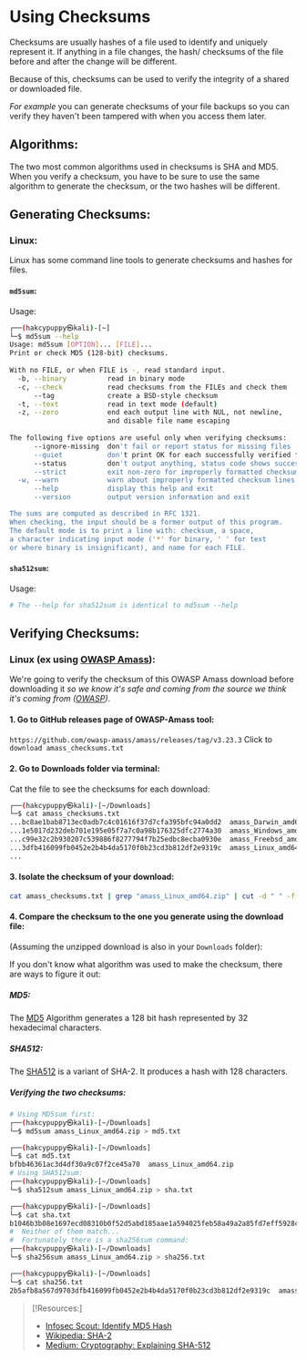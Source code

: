 
# Using Checksums
Checksums are usually hashes of a file used to identify and uniquely represent it. If anything in a file changes, the hash/ checksums of the file before and after the change will be different.

Because of this, checksums can be used to verify the integrity of a shared or downloaded file.

*For example* you can generate checksums of your file backups so you can verify they haven't been tampered with when you access them later.
## Algorithms:
The two most common algorithms used in checksums is SHA and MD5. When you verify a checksum, you have to be sure to use the same algorithm to generate the checksum, or the two hashes will be different.
## Generating Checksums:
### Linux:
Linux has some command line tools to generate checksums and hashes for files.
#### `md5sum`:
Usage:
```bash
┌──(hakcypuppy㉿kali)-[~]                                                 
└─$ md5sum --help                                                             
Usage: md5sum [OPTION]... [FILE]...                                           
Print or check MD5 (128-bit) checksums.                                       
  
With no FILE, or when FILE is -, read standard input.                         
  -b, --binary          read in binary mode                                   
  -c, --check           read checksums from the FILEs and check them          
      --tag             create a BSD-style checksum                           
  -t, --text            read in text mode (default)                           
  -z, --zero            end each output line with NUL, not newline,           
						and disable file name escaping                      
 
The following five options are useful only when verifying checksums:          
      --ignore-missing  don't fail or report status for missing files         
      --quiet           don't print OK for each successfully verified file    
      --status          don't output anything, status code shows success      
      --strict          exit non-zero for improperly formatted checksum lines 
  -w, --warn            warn about improperly formatted checksum lines          
      --help            display this help and exit                               
      --version         output version information and exit 

The sums are computed as described in RFC 1321.
When checking, the input should be a former output of this program.
The default mode is to print a line with: checksum, a space,
a character indicating input mode ('*' for binary, ' ' for text
or where binary is insignificant), and name for each FILE.
```
#### `sha512sum`:
Usage:
```bash
# The --help for sha512sum is identical to md5sum --help
```
## Verifying Checksums:
### Linux (ex using [OWASP Amass](../TTPs/recon/tools/dir-and-subdomain/amass%201.md)):
We're going to verify the checksum of this OWASP Amass download before downloading it *so we know it's safe and coming from the source we think it's coming from ([OWASP](cybersecurity/resources/OWASP.md))*.
#### 1. Go to GitHub releases page of OWASP-Amass tool:
`https://github.com/owasp-amass/amass/releases/tag/v3.23.3`
Click to `download amass_checksums.txt`
#### 2. Go to Downloads folder via terminal:
Cat the file to see the checksums for each download:
```bash
┌──(hakcypuppy㉿kali)-[~/Downloads]
└─$ cat amass_checksums.txt 
...bc8ae1bab8713ec0adb7c4c01616f37d7cfa395bfc94a0dd2  amass_Darwin_amd64.zip
...1e5017d232deb701e195e05f7a7c0a98b176325dfc2774a30  amass_Windows_amd64.zip
...c99e32c2b930207c539886f8277794f7b25edbc8ecba0930e  amass_Freebsd_amd64.zip
...3dfb416099fb0452e2b4b4da5170f0b23cd3b812df2e9319c  amass_Linux_amd64.zip
...
```
#### 3. Isolate the checksum of your download:
```bash
cat amass_checksums.txt | grep "amass_Linux_amd64.zip" | cut -d " " -f 1 > checksum.txt
```
#### 4. Compare the checksum to the one you generate using the download file:
(Assuming the unzipped download is also in your `Downloads` folder):

If you don't know what algorithm was used to make the checksum, there are ways to figure it out:
##### MD5:
The [MD5](computers/concepts/cryptography/hashing.md#MD5) Algorithm generates a 128 bit hash represented by 32 hexadecimal characters.
##### SHA512:
The [SHA512](computers/concepts/cryptography/hashing.md#SHA-2) is a variant of SHA-2. It produces a hash with 128 characters.
##### Verifying the two checksums:
```bash
# Using MD5sum first:
┌──(hakcypuppy㉿kali)-[~/Downloads]
└─$ md5sum amass_Linux_amd64.zip > md5.txt

┌──(hakcypuppy㉿kali)-[~/Downloads]
└─$ cat md5.txt 
bfbb46361ac3d4df30a9c07f2ce45a70  amass_Linux_amd64.zip
# Using SHA512sum:
┌──(hakcypuppy㉿kali)-[~/Downloads]
└─$ sha512sum amass_Linux_amd64.zip > sha.txt

┌──(hakcypuppy㉿kali)-[~/Downloads]
└─$ cat sha.txt
b1046b3b08e1697ecd08310b0f52d5abd185aae1a594025feb58a49a2a85fd7eff5928cc928ca6ebc7ba3c3c44ad9f02afa51587ea3a3a1f86bcb3820c618d94  amass_Linux_amd64.zip
#  Neither of them match...
#  Fortunately there is a sha256sum command:
┌──(hakcypuppy㉿kali)-[~/Downloads]
└─$ sha256sum amass_Linux_amd64.zip > sha256.txt

┌──(hakcypuppy㉿kali)-[~/Downloads]
└─$ cat sha256.txt           
2b5afb8a567d9703dfb416099fb0452e2b4b4da5170f0b23cd3b812df2e9319c  amass_Linux_amd64.zip
```
 
> [!Resources:]
> - [Infosec Scout: Identify MD5 Hash](https://infosecscout.com/identify-md5-hash/)
> - [Wikipedia: SHA-2](https://en.wikipedia.org/wiki/SHA-2)
> - [Medium: Cryptography: Explaining SHA-512](https://medium.com/@zaid960928/cryptography-explaining-sha-512-ad896365a0c1)
